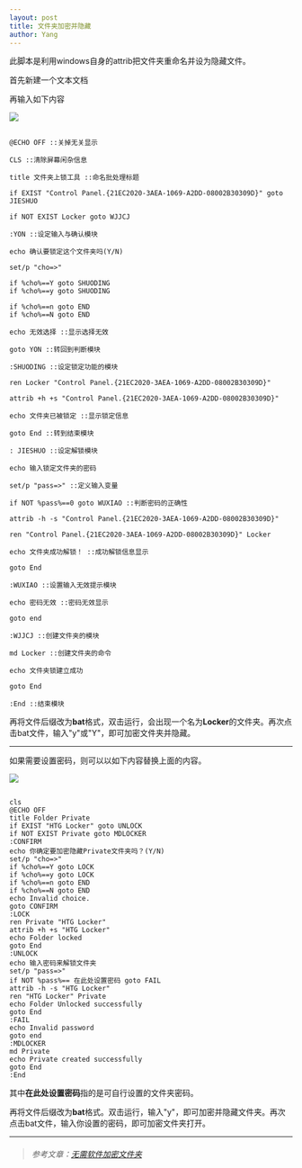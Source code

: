 ```yaml
---
layout: post
title: 文件夹加密并隐藏
author: Yang
--- 
```


此脚本是利用windows自身的attrib把文件夹重命名并设为隐藏文件。

首先新建一个文本文档

再输入如下内容

![](https://b2.nanking.top/pic/other/Locker.png)

```

@ECHO OFF ::关掉无关显示

CLS ::清除屏幕闲杂信息

title 文件夹上锁工具 ::命名批处理标题

if EXIST "Control Panel.{21EC2020-3AEA-1069-A2DD-08002B30309D}" goto JIESHUO

if NOT EXIST Locker goto WJJCJ

:YON ::设定输入与确认模块

echo 确认要锁定这个文件夹吗(Y/N)

set/p "cho=>"

if %cho%==Y goto SHUODING
if %cho%==y goto SHUODING

if %cho%==n goto END
if %cho%==N goto END

echo 无效选择 ::显示选择无效

goto YON ::转回到判断模块

:SHUODING ::设定锁定功能的模块

ren Locker "Control Panel.{21EC2020-3AEA-1069-A2DD-08002B30309D}"

attrib +h +s "Control Panel.{21EC2020-3AEA-1069-A2DD-08002B30309D}"

echo 文件夹已被锁定 ::显示锁定信息

goto End ::转到结束模块

: JIESHUO ::设定解锁模块

echo 输入锁定文件夹的密码

set/p "pass=>" ::定义输入变量

if NOT %pass%==0 goto WUXIAO ::判断密码的正确性

attrib -h -s "Control Panel.{21EC2020-3AEA-1069-A2DD-08002B30309D}"

ren "Control Panel.{21EC2020-3AEA-1069-A2DD-08002B30309D}" Locker

echo 文件夹成功解锁！ ::成功解锁信息显示

goto End

:WUXIAO ::设置输入无效提示模块

echo 密码无效 ::密码无效显示

goto end

:WJJCJ ::创建文件夹的模块

md Locker ::创建文件夹的命令

echo 文件夹锁建立成功

goto End

:End ::结束模块

```

再将文件后缀改为**bat**格式，双击运行，会出现一个名为**Locker**的文件夹。再次点击bat文件，输入"y"或"Y"，即可加密文件夹并隐藏。

---

如果需要设置密码，则可以以如下内容替换上面的内容。

![](https://b2.nanking.top/pic/other/private.png)

```

cls
@ECHO OFF
title Folder Private
if EXIST "HTG Locker" goto UNLOCK
if NOT EXIST Private goto MDLOCKER
:CONFIRM
echo 你确定要加密隐藏Private文件夹吗？(Y/N)
set/p "cho=>"
if %cho%==Y goto LOCK
if %cho%==y goto LOCK
if %cho%==n goto END
if %cho%==N goto END
echo Invalid choice.
goto CONFIRM
:LOCK
ren Private "HTG Locker"
attrib +h +s "HTG Locker"
echo Folder locked
goto End
:UNLOCK
echo 输入密码来解锁文件夹
set/p "pass=>"
if NOT %pass%== 在此处设置密码 goto FAIL
attrib -h -s "HTG Locker"
ren "HTG Locker" Private
echo Folder Unlocked successfully
goto End
:FAIL
echo Invalid password
goto end
:MDLOCKER
md Private
echo Private created successfully
goto End
:End

```

其中**在此处设置密码**指的是可自行设置的文件夹密码。

再将文件后缀改为**bat**格式。双击运行，输入"y"，即可加密并隐藏文件夹。再次点击bat文件，输入你设置的密码，即可加密文件夹打开。

---

>###### 参考文章：[无需软件加密文件夹](https://jingyan.baidu.com/article/6fb756ec98a317241858fbfe.html)
